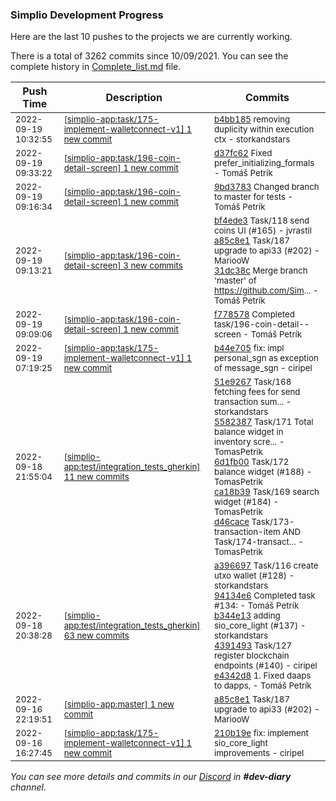 
### Simplio Development Progress

Here are the last 10 pushes to the projects we are currently working.

There is a total of 3262 commits since 10/09/2021. You can see the complete history in
 [Complete_list.md](Complete_list.md) file.

| Push Time | Description | Commits |
| --- | --- | --- |
| <sub>2022-09-19 10:32:55</sub> | <sub>[[simplio-app:task/175\-implement\-walletconnect\-v1] 1 new commit](https://github.com/SimplioOfficial/simplio-app/commit/b4bb185903e88cf8023707f9f951668475e9545b)</sub> | <sub>[b4bb185](https://github.com/SimplioOfficial/simplio-app/commit/b4bb185903e88cf8023707f9f951668475e9545b) removing duplicity within execution ctx - storkandstars</sub> |
| <sub>2022-09-19 09:33:22</sub> | <sub>[[simplio-app:task/196\-coin\-detail\-screen] 1 new commit](https://github.com/SimplioOfficial/simplio-app/commit/d37fc624b067faede1a81339b66f38f23215a0ba)</sub> | <sub>[d37fc62](https://github.com/SimplioOfficial/simplio-app/commit/d37fc624b067faede1a81339b66f38f23215a0ba) Fixed prefer_initializing_formals - Tomáš Petrík</sub> |
| <sub>2022-09-19 09:16:34</sub> | <sub>[[simplio-app:task/196\-coin\-detail\-screen] 1 new commit](https://github.com/SimplioOfficial/simplio-app/commit/9bd3783f5600d6ba5bd31b4e37adffca4e4ff0d3)</sub> | <sub>[9bd3783](https://github.com/SimplioOfficial/simplio-app/commit/9bd3783f5600d6ba5bd31b4e37adffca4e4ff0d3) Changed branch to master for tests - Tomáš Petrík</sub> |
| <sub>2022-09-19 09:13:21</sub> | <sub>[[simplio-app:task/196\-coin\-detail\-screen] 3 new commits](https://github.com/SimplioOfficial/simplio-app/compare/f778578d8474...31dc38c5a767)</sub> | <sub>[bf4ede3](https://github.com/SimplioOfficial/simplio-app/commit/bf4ede3ace50fe146bd9c380ca8529a2e86442d2) Task/118 send coins UI (#165) - jvrastil<br>[a85c8e1](https://github.com/SimplioOfficial/simplio-app/commit/a85c8e187a26c8f2bf06975e629431ecbd727d87) Task/187 upgrade to api33 (#202) - MariooW<br>[31dc38c](https://github.com/SimplioOfficial/simplio-app/commit/31dc38c5a7671dcb6ebef7d1d7eade97ac4f8d74) Merge branch 'master' of https://github.com/Sim... - Tomáš Petrík</sub> |
| <sub>2022-09-19 09:09:06</sub> | <sub>[[simplio-app:task/196\-coin\-detail\-screen] 1 new commit](https://github.com/SimplioOfficial/simplio-app/commit/f778578d84748379b1f5388bba02ef7ce8637e16)</sub> | <sub>[f778578](https://github.com/SimplioOfficial/simplio-app/commit/f778578d84748379b1f5388bba02ef7ce8637e16) Completed task/196-coin-detail--screen - Tomáš Petrík</sub> |
| <sub>2022-09-19 07:19:25</sub> | <sub>[[simplio-app:task/175\-implement\-walletconnect\-v1] 1 new commit](https://github.com/SimplioOfficial/simplio-app/commit/b44e7059456a21ccd21feae046260b291b6baa46)</sub> | <sub>[b44e705](https://github.com/SimplioOfficial/simplio-app/commit/b44e7059456a21ccd21feae046260b291b6baa46) fix: impl personal_sgn as exception of message_sgn - ciripel</sub> |
| <sub>2022-09-18 21:55:04</sub> | <sub>[[simplio-app:test/integration\_tests\_gherkin] 11 new commits](https://github.com/SimplioOfficial/simplio-app/compare/99b4be57ebe4...55bb81ea3452)</sub> | <sub>[51e9267](https://github.com/SimplioOfficial/simplio-app/commit/51e926717e27a6b4a915bf2352219e5acc9c9120) Task/168 fetching fees for send transaction sum... - storkandstars<br>[5582387](https://github.com/SimplioOfficial/simplio-app/commit/5582387c1be29d1b91d6d5a1990a8fd73a1b694e) Task/171 Total balance widget in inventory scre... - TomasPetrik<br>[6d1fb00](https://github.com/SimplioOfficial/simplio-app/commit/6d1fb00fa8cc2ee8794bb007519fefb65cbf28c5) Task/172 balance widget (#188) - TomasPetrik<br>[ca18b39](https://github.com/SimplioOfficial/simplio-app/commit/ca18b39c219fd02c065f5d9bf45fa1d8e7afb2a4) Task/169 search widget (#184) - TomasPetrik<br>[d46cace](https://github.com/SimplioOfficial/simplio-app/commit/d46cace9eeb4ae4943bf54ccf6eb672e7342492e) Task/173-transaction-item AND Task/174-transact... - TomasPetrik</sub> |
| <sub>2022-09-18 20:38:28</sub> | <sub>[[simplio-app:test/integration\_tests\_gherkin] 63 new commits](https://github.com/SimplioOfficial/simplio-app/compare/136359189a65...99b4be57ebe4)</sub> | <sub>[a396697](https://github.com/SimplioOfficial/simplio-app/commit/a3966974722736d48e262a7a7038bac6b0a4c42f) Task/116 create utxo wallet (#128) - storkandstars<br>[94134e6](https://github.com/SimplioOfficial/simplio-app/commit/94134e647c3ff66983a475e1efab9320b46a6f13) Completed task #134: - Tomáš Petrík<br>[b344e13](https://github.com/SimplioOfficial/simplio-app/commit/b344e13fe2b038e12c089953cab8d2f4e423654a) adding sio_core_light (#137) - storkandstars<br>[4391493](https://github.com/SimplioOfficial/simplio-app/commit/43914939ca6fa1e1c99e3a5bf5ca2a1bb3259c96) Task/127 register blockchain endpoints (#140) - ciripel<br>[e4342d8](https://github.com/SimplioOfficial/simplio-app/commit/e4342d899da7c26e6832b4cbbb80f2ac6999ab2a) 1. Fixed daaps to dapps, - Tomáš Petrík</sub> |
| <sub>2022-09-16 22:19:51</sub> | <sub>[[simplio-app:master] 1 new commit](https://github.com/SimplioOfficial/simplio-app/commit/a85c8e187a26c8f2bf06975e629431ecbd727d87)</sub> | <sub>[a85c8e1](https://github.com/SimplioOfficial/simplio-app/commit/a85c8e187a26c8f2bf06975e629431ecbd727d87) Task/187 upgrade to api33 (#202) - MariooW</sub> |
| <sub>2022-09-16 16:27:45</sub> | <sub>[[simplio-app:task/175\-implement\-walletconnect\-v1] 1 new commit](https://github.com/SimplioOfficial/simplio-app/commit/210b19e3aa0c5f768dff7adc1bbbc97be77bd169)</sub> | <sub>[210b19e](https://github.com/SimplioOfficial/simplio-app/commit/210b19e3aa0c5f768dff7adc1bbbc97be77bd169) fix: implement sio_core_light improvements - ciripel</sub> |

_You can see more details and commits in our [Discord](https://discord.gg/aKhjuwZmdP) in **#dev-diary** channel._
